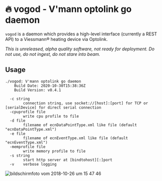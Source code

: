 # :fire: vogod - V'mann optolink go daemon

`vogod` is a daemon which provides a high-level interface (currently a REST API) to a Viessmann® heating device via Optolink.

_This is unreleased, alpha quality software, not ready for deployment. Do not use, do not ingest, do not stare into beam._

## Usage
```
./vogod: V'mann optolink go daemon
    Build Date: 2020-10-30T15:38:36Z
    Build Version: v0.4.1

  -c string
        connection string, use socket://[host]:[port] for TCP or [serialDevice] for direct serial connection
  -cpuprofile file
        write cpu profile to file
  -d file
        filename of ecnDataPointType.xml like file (default "ecnDataPointType.xml")
  -e file
        filename of ecnEventType.xml like file (default "ecnEventType.xml")
  -memprofile file
        write memory profile to file
  -s string
        start http server at [bindtohost][:]port
  -v    verbose logging
```

![bildschirmfoto vom 2018-10-26 um 15 47 46](https://user-images.githubusercontent.com/1384994/47570842-6bcfa880-d937-11e8-973f-54bb8b14c9c1.png)
